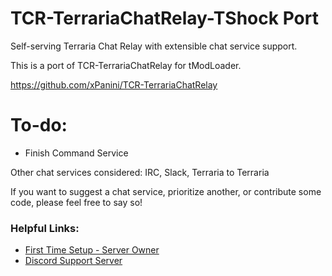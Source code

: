 # TCR-TerrariaChatRelay-TShock Port
Self-serving Terraria Chat Relay with extensible chat service support.

This is a port of TCR-TerrariaChatRelay for tModLoader. 

https://github.com/xPanini/TCR-TerrariaChatRelay

# To-do:

* Finish Command Service

Other chat services considered: IRC, Slack, Terraria to Terraria

If you want to suggest a chat service, prioritize another, or contribute some code, please feel free to say so!

### Helpful Links:
* [First Time Setup - Server Owner](https://github.com/Everni/TCR-TerrariaChatRelay/wiki/First-Time-Setup-Server-Owner)
* [Discord Support Server](https://discord.gg/GAxYFa7nqX)

